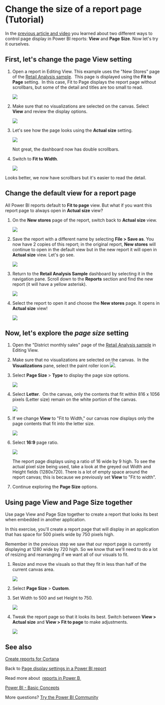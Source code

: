 ﻿<properties
   pageTitle="Change the size of a report page (Tutorial)"
   description="Tutorial: Change the display settings for a page in a Power BI report"
   services="powerbi"
   documentationCenter=""
   authors="mihart"
   manager="erikre"
   backup=""
   editor=""
   tags=""
   qualityFocus="modifying"
   qualityDate=""/>

<tags
   ms.service="powerbi"
   ms.devlang="NA"
   ms.topic="article"
   ms.tgt_pltfrm="NA"
   ms.workload="powerbi"
   ms.date="01/22/2017"
   ms.author="mihart"/>

# Change the size of a report page (Tutorial)

In the [previous article and video](powerbi-service-change-report-display-settings.md) you learned about two different ways to control page display in Power BI reports: **View** and **Page Size**. Now let's try it ourselves.

## First, let's change the page View setting

1.  Open a report in Editing View. This example uses the "New Stores" page of the [Retail Analysis sample](powerbi-sample-retail-analysis-take-a-tour.md).  This page is displayed using the **Fit to Page** setting.  In this case, Fit to Page displays the report page without scrollbars, but some of the detail and titles are too small to read.

    ![](media/powerbi-service-tutorial-change-report-display-settings/PBI_fit_to_page.png)

2.  Make sure that no visualizations are selected on the canvas. Select **View** and review the display options.

    ![](media/powerbi-service-tutorial-change-report-display-settings/power-bi-change-page-view.png)

3.  Let's see how the page looks using the **Actual size** setting.

    ![](media/powerbi-service-tutorial-change-report-display-settings/power-bi-actal-size2.png)

    Not great, the dashboard now has double scrollbars.

4.  Switch to **Fit to Width**.

    ![](media/powerbi-service-tutorial-change-report-display-settings/pbi_fit_to_width.png)

   Looks better, we now have scrollbars but it's easier to read the detail.

## Change the default view for a report page

All Power BI reports default to **Fit to page** view. But what if you want this report page to always open in **Actual size** view?

1.  On the **New stores** page of the report, switch back to **Actual size** view.

    ![](media/powerbi-service-tutorial-change-report-display-settings/power-bi-actual-size.png)

2.  Save the report with a different name by selecting **File > Save as**. You now have 2 copies of this report; in the original report, **New stores** will continue to open in the default view but in the new report it will open in **Actual size** view. Let's go see.

    ![](media/powerbi-service-tutorial-change-report-display-settings/power-bi-save-as.png)

3.  Return to the **Retail Analysis Sample** dashboard by selecting it in the navigation pane. Scroll down to the **Reports** section and find the new report (it will have a yellow asterisk).  

    ![](media/powerbi-service-tutorial-change-report-display-settings/power-bi-new-report.png)

4.  Select the report to open it and choose the **New stores** page. It opens in **Actual size** view!

    ![](media/powerbi-service-tutorial-change-report-display-settings/power-bi-actal-size2.png)

## Now, let's explore the *page size* setting

1.  Open the "District monthly sales" page of the [Retail Analysis sample](powerbi-sample-retail-analysis-take-a-tour.md) in Editing View.

2.  Make sure that no visualizations are selected on the canvas.  In the **Visualizations** pane, select the paint roller icon ![](media/powerbi-service-tutorial-change-report-display-settings/power-bi-paintroller.png).

3.  Select **Page Size** &gt; **Type** to display the page size options.

    ![](media/powerbi-service-tutorial-change-report-display-settings/power-bi-page-size-menu-new.png)

4.  Select **Letter**.  On the canvas, only the contents that fit within 816 x 1056 pixels (Letter size) remain on the white portion of the canvas.

    ![](media/powerbi-service-tutorial-change-report-display-settings/power-bi-letter-new.png)

5.  If we change **View** to "Fit to Width," our canvas now displays only the page contents that fit into the letter size.

    ![](media/powerbi-service-tutorial-change-report-display-settings/power-bi-fit-to-width-new.png)

6.  Select **16:9** page ratio.

    ![](media/powerbi-service-tutorial-change-report-display-settings/power-bi-16-to-9-new.png)

    The report page displays using a ratio of 16 wide by 9 high. To see the actual pixel size being used, take a look at the greyed out Width and Height fields (1280x720). There is a lot of empty space around the report canvas; this is because we previously set **View** to "Fit to width".

7.  Continue exploring the **Page Size** options.

## Using page View and Page Size together

Use page View and Page Size together to create a report that looks its best when embedded in another application.

In this exercise, you'll create a report page that will display in an application that has space for 500 pixels wide by 750 pixels high.

Remember in the previous step we saw that our report page is currently displaying at 1280 wide by 720 high. So we know that we'll need to do a lot of resizing and rearranging if we want all of our visuals to fit.

1. Resize and move the visuals so that they fit in less than half of the current canvas area.

    ![](media/powerbi-service-tutorial-change-report-display-settings/power-bi-custom-view.gif)

2. Select **Page Size** &gt; **Custom**.

3. Set Width to 500 and set Height to 750.

    ![](media/powerbi-service-tutorial-change-report-display-settings/power-bi-custom-new.png)

4. Tweak the report page so that it looks its best. Switch between **View > Actual size** and **View > Fit to page** to make adjustments.

    ![](media/powerbi-service-tutorial-change-report-display-settings/power-bi-final-new.png)

## See also
[Create reports for Cortana](powerbi-service-cortana-desktop-entity-cards.md)

Back to [Page display settings in a Power BI report](powerbi-service-change-report-display-settings.md)

Read more about  [reports in Power B ](powerbi-service-reports.md)

[Power BI - Basic Concepts](powerbi-service-basic-concepts.md)

More questions? [Try the Power BI Community](http://community.powerbi.com/)
